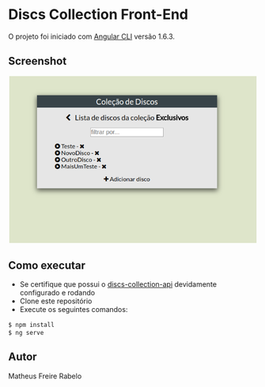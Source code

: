 # Discs Collection Front-End

O projeto foi iniciado com [Angular CLI](https://github.com/angular/angular-cli) versão 1.6.3.

## Screenshot
<div style="width:100%;text-align:center">
<img src="screenshot.png" alt="Screenshot" width="500" />
</div>

## Como executar
- Se certifique que possui o [discs-collection-api](https://github.com/matheusrabelo/discs-collection-api) devidamente configurado e rodando
- Clone este repositório
- Execute os seguintes comandos:

```
$ npm install
$ ng serve
```

## Autor
Matheus Freire Rabelo
